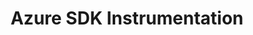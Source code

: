 ---
title: Azure SDK Instrumentation
registryType: instrumentation
isThirdParty: true
language: python
tags:
  - python
  - instrumentation
  - azure-sdk
  - azure
repo: https://github.com/Azure/azure-sdk-for-python/tree/main/sdk/core/azure-core-tracing-opentelemetry
license: MIT License
description: Instrumentation for Azure SDK for Python (Track 2 libraries).
authors: Microsoft Authors
otVersion: 1.0.0
---